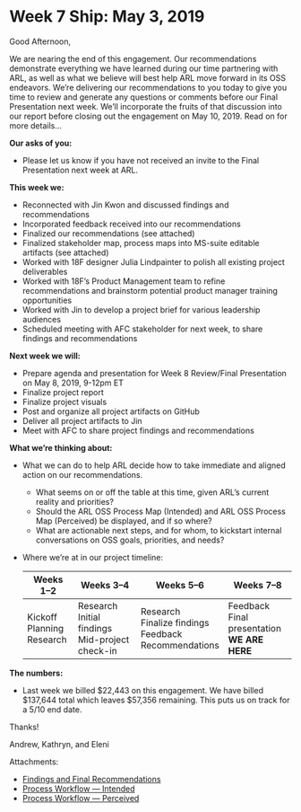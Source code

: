 # Week 7 Ship: May 3, 2019

Good Afternoon,

We are nearing the end of this engagement. Our recommendations demonstrate everything we have learned during our time partnering with ARL, as well as what we believe will best help ARL move forward in its OSS endeavors. We’re delivering our recommendations to you today to give you time to review and generate any questions or comments before our Final Presentation next week. We’ll incorporate the fruits of that discussion into our report before closing out the engagement on May 10, 2019. Read on for more details…

**Our asks of you:**

- Please let us know if you have not received an invite to the Final Presentation next week at ARL.

**This week we:**

- Reconnected with Jin Kwon and discussed findings and recommendations
- Incorporated feedback received into our recommendations
- Finalized our recommendations (see attached)
- Finalized stakeholder map, process maps into MS-suite editable artifacts (see attached)
- Worked with 18F designer Julia Lindpainter to polish all existing project deliverables
- Worked with 18F’s Product Management team to refine recommendations and brainstorm potential product manager training opportunities
- Worked with Jin to develop a project brief for various leadership audiences
- Scheduled meeting with AFC stakeholder for next week, to share findings and recommendations

**Next week we will:**

- Prepare agenda and presentation for Week 8 Review/Final Presentation on May 8, 2019, 9-12pm ET
- Finalize project report
- Finalize project visuals
- Post and organize all project artifacts on GitHub
- Deliver all project artifacts to Jin
- Meet with AFC to share project findings and recommendations 

**What we’re thinking about:**

- What we can do to help ARL decide how to take immediate and aligned action on our recommendations.
  - What seems on or off the table at this time, given ARL’s current reality and priorities?
  - Should the ARL OSS Process Map (Intended) and ARL OSS Process Map (Perceived) be displayed, and if so where?
  - What are actionable next steps, and for whom, to kickstart internal conversations on OSS goals, priorities, and needs?
- Where we’re at in our project timeline: 

  | Weeks 1–2 | Weeks 3–4 | Weeks 5–6 | Weeks 7–8 |
  |-----------|-----------|-----------|-----------|
  | Kickoff<br>Planning<br>Research<br> | Research<br>Initial findings<br>Mid-project check-in | Research<br>Finalize findings<br>Feedback<br>Recommendations | Feedback<br>Final presentation<br><strong>WE ARE HERE</strong> |

**The numbers:**

- Last week we billed $22,443 on this engagement. We have billed $137,644 total which leaves $57,356 remaining. This puts us on track for a 5/10 end date. 

Thanks!

Andrew, Kathryn, and Eleni

Attachments: 

- [Findings and Final Recommendations](https://github.com/18F/arl-oss-process/blob/4c7a8e89723f1faa95725d9b814d177e8dd78104/Deliverables/Army%20ARL%20Findings%20%26%20Initial%20Recommendations.pdf)
- [Process Workflow — Intended](https://github.com/18F/arl-oss-process/blob/4c7a8e89723f1faa95725d9b814d177e8dd78104/Deliverables/Army%20Research%20Lab%20(ARL)%20OSS%20Process%20Workflow%20%E2%80%94%20Intended.pdf)
- [Process Workflow — Perceived](https://github.com/18F/arl-oss-process/blob/4c7a8e89723f1faa95725d9b814d177e8dd78104/Deliverables/Army%20Research%20Lab%20(ARL)%20OSS%20Process%20Workflow%20%E2%80%94%20Perceived.pdf)
